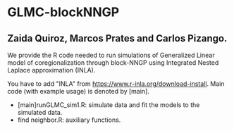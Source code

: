 # GLMC-blockNNGP 

## Zaida Quiroz, Marcos Prates and Carlos Pizango.

We provide the R code needed to run  simulations of Generalized Linear model of coregionalization through block-NNGP using Integrated Nested Laplace approximation (INLA). 

You have to add "INLA"  from https://www.r-inla.org/download-install.  Main code (with example usage) is denoted by [main]. 


- [main]runGLMC_sim1.R: simulate  data and fit the  models to the simulated data.
- find neighbor.R:  auxiliary functions.
